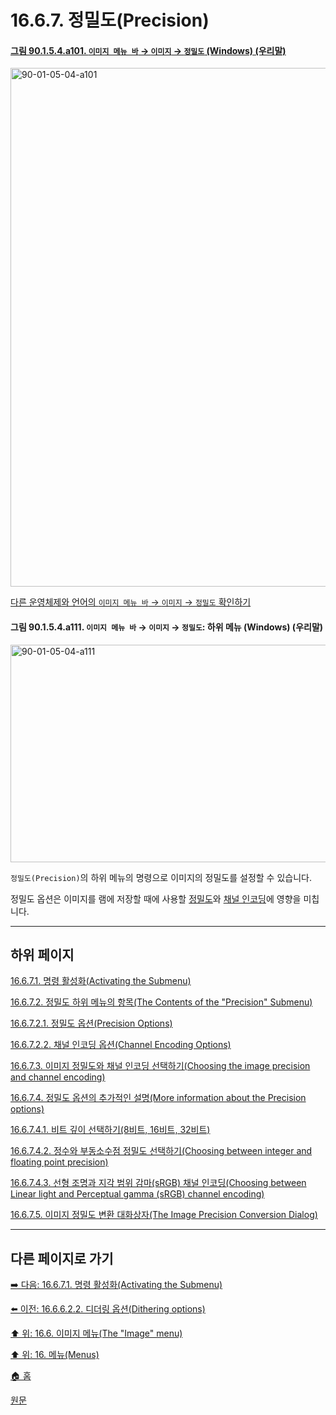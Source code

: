 # 16.6.7. 정밀도(Precision)

<a id="90-01-05-04-a101"></a>

#### [그림 90.1.5.4.a101. `이미지 메뉴 바` → `이미지` → `정밀도` (Windows) (우리말)](./90-01-05-04-precision.md#90-01-05-04-a101)
<img width="688" height="830" alt="90-01-05-04-a101" src="https://github.com/user-attachments/assets/25ba0f90-77bb-4383-8906-2effa28ce6d5" />

[다른 운영체제와 언어의 `이미지 메뉴 바` → `이미지` → `정밀도` 확인하기](./90-01-05-04-precision.md#90-01-05-04-a102)

<a id="90-01-05-04-a111"></a>

#### 그림 90.1.5.4.a111. `이미지 메뉴 바` → `이미지` → `정밀도`: 하위 메뉴 (Windows) (우리말)
<img width="568" height="348" alt="90-01-05-04-a111" src="https://github.com/user-attachments/assets/d8cd0045-f68f-4060-9aca-22502908a79e" />

`정밀도(Precision)`의 하위 메뉴의 명령으로 이미지의 정밀도를 설정할 수 있습니다.

정밀도 옵션은 이미지를 램에 저장할 때에 사용할 [정밀도](./16-06-07-02-01-precision_options.md)와 [채널 인코딩](./16-06-07-02-02-channel_encoding_options.md)에 영향을 미칩니다.

***

## 하위 페이지

[16.6.7.1. 명령 활성화(Activating the Submenu)](./16-06-07-01-activating_the_submenu.md)

[16.6.7.2. 정밀도 하위 메뉴의 항목(The Contents of the "Precision" Submenu)](./16-06-07-02-00-the_contents_of_the_precision_submenu.md)

[16.6.7.2.1. 정밀도 옵션(Precision Options)](./16-06-07-02-01-precision_options.md)

[16.6.7.2.2. 채널 인코딩 옵션(Channel Encoding Options)](./16-06-07-02-02-channel_encoding_options.md)

[16.6.7.3. 이미지 정밀도와 채널 인코딩 선택하기(Choosing the image precision and channel encoding)](./16-06-07-03-choosing_the_image_precision_and_channel_encoding.md)

[16.6.7.4. 정밀도 옵션의 추가적인 설명(More information about the Precision options)](./16-06-07-04-00-more_information_about_the_precision_options.md)

[16.6.7.4.1. 비트 깊이 선택하기(8비트, 16비트, 32비트)](./16-06-07-04-01-choosing_the_bit_depth.md)

[16.6.7.4.2. 정수와 부동소수점 정밀도 선택하기(Choosing between integer and floating point precision)](./16-06-07-04-02-choosing_between_integer_and_floating_point_precision.md)

[16.6.7.4.3. 선형 조명과 지각 범위 감마(sRGB) 채널 인코딩(Choosing between Linear light and Perceptual gamma (sRGB) channel encoding)](./16-06-07-04-03-choosing_between_linear_light_n_perceptual_gamma_channel_encoding.md)

[16.6.7.5. 이미지 정밀도 변환 대화상자(The Image Precision Conversion Dialog)](./16-06-07-05-the_image_precision_conversion_dialog.md)

***

## 다른 페이지로 가기

[➡️ 다음: 16.6.7.1. 명령 활성화(Activating the Submenu)](./16-06-07-01-activating_the_submenu.md)

[⬅️ 이전: 16.6.6.2.2. 디더링 옵션(Dithering options)](./16-06-06-02-02-dithering_options.md)

[⬆️ 위: 16.6. 이미지 메뉴(The "Image" menu)](./16-06-00-the-image-menu.md)

[⬆️ 위: 16. 메뉴(Menus)](./16-00-menus.md)

[🏠 홈](./00-home.md)

[원문](https://docs.gimp.org/2.10/ko/gimp-image-precision.html)
